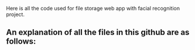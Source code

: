 Here is all the code used for file storage web app with facial recognition project.

An explanation of all the files in this github are as follows:
- 
